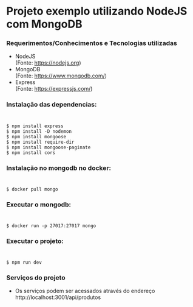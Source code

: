 # Projeto exemplo utilizando NodeJS com MongoDB

### Requerimentos/Conhecimentos e Tecnologias utilizadas

* NodeJS   
    (Fonte: https://nodejs.org)
* MongoDB   
    (Fonte: https://www.mongodb.com/)
* Express   
    (Fonte: https://expressjs.com/)

### Instalação das dependencias:
#
```bashh
$ npm install express
$ npm install -D nodemon
$ npm install mongoose
$ npm install require-dir
$ npm install mongoose-paginate
$ npm install cors
 ```
### Instalação no mongodb no docker:
#
```bashh
$ docker pull mongo
 ```

### Executar o mongodb:
#
```bashh
$ docker run -p 27017:27017 mongo
 ```

### Executar o projeto: 
#
```bashh
$ npm run dev
 ```
### Serviços do projeto
* Os serviços podem ser acessados através do endereço http://localhost:3001/api/produtos
